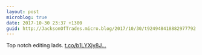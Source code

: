 ```yaml
---
layout: post
microblog: true
date: 2017-10-30 23:37 +1300
guid: http://JacksonOfTrades.micro.blog/2017/10/30/t924948418882977792.html
---
```

Top notch editing lads. [t.co/b1LYXjy8J...](https://t.co/b1LYXjy8J5)
